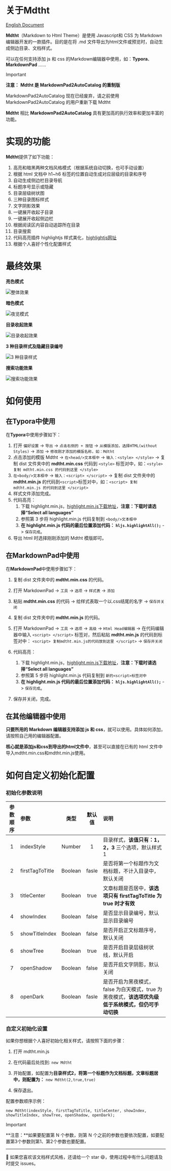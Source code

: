 # 关于Mdtht

[English Document](./readme.md)

**Mdtht**（Markdown to Html Theme）是使用 Javascript和 CSS 为 Markdown编辑器开发的一款插件。目的是在将 .md 文件导出为html文件或预览时，自动生成侧边目录、文档样式。

可以在任何支持添加 js 和 css 的Markdown编辑器中使用，如：**Typora**、**MarkdownPad** ......

> [!IMPORTANT]
>
> **注意：** **Mdtht 是 MarkdownPad2AutoCatalog 的重制版**
>
> MarkdownPad2AutoCatalog 现在已经废弃，请之前使用MarkdownPad2AutoCatalog 的用户重新下载 Mdtht
>
> **Mdtht** 相比 **MarkdownPad2AutoCatalog** 具有更加高的执行效率和更加丰富的功能。

# 实现的功能

**Mdtht**提供了如下功能：

1. 高亮和暗黑两种文档风格模式（根据系统自动切换，也可手动设置）
2. 根据 html 文档中 h1~h6 标签的位置自动生成对应层级的目录和序号
3. 自动生成侧边栏目录导航
4. 标题序号显示或隐藏
5. 目录层级树状图
6. 三种目录图标样式
7. 文字阴影效果
8. 一键展开收起子目录
9. 一键展开收起侧边栏
10. 根据阅读区内容自动追踪所在目录
11. 目录搜索
12. 代码高亮插件 highlightjs 样式美化，[highlightjs网址](https://highlightjs.org/)
13. 根据个人喜好个性化配置样式

# 最终效果

**亮色模式**

![整体效果](./img/mdtht-1.png)

**暗色模式**

![夜览模式](./img/mdtht-2.png)

**目录收起效果**

![目录收起效果](./img/mdtht-5.png)

**3 种目录样式及隐藏目录编号**

![3 种目录样式](./img/mdtht-3.png)

**搜索功能效果**

![搜索功能效果](./img/mdtht-4.png)

# 如何使用

## 在Typora中使用

在**Typora**中使用步骤如下：

1. 打开 `偏好设置` -> `导出` -> `点击右侧的 + 按钮` -> `从模版添加，选择HTML(without Styles)` -> `添加` -> `修改刚才添加的模版名称，如：Mdtht`
2. 点击添加的模版 Mdtht -> `在<head/>文本框中`  -> `输入：<style> </style>` -> 复制 dist 文件夹中的 **mdtht.min.css** 代码到 `<style>` 标签对中，如：`<style> 复制 mdtht.min.css 的代码到这里 </style>`
3. `在<body/>文本框中`  -> `输入：<script> </script>` -> 复制 dist 文件夹中的 **mdtht.min.js** 的代码到`<script>`标签对中，如：`<script> 复制 mdtht.min.js 的代码到这里 </script>`
4. 样式文件添加完成。
5. 代码高亮：
    1. 下载 highlight.min.js，[highlight.min.js下载地址](https://highlightjs.org/download)，**注意：下载时请选择“Select all languages”**
    2. 参照第 3 步将 highlight.min.js 代码复制到 `<body/>文本框中`
    3. **在 highlight.min.js 代码的最后位置添加代码： `hljs.highlightAll();`** -> `保存完成`。
6. 导出 html 时选择刚刚添加的 Mdtht 模版即可。


## 在MarkdownPad中使用

在**MarkdownPad**中使用步骤如下：

1. 复制 dist 文件夹中的 **mdtht.min.css** 的代码。

2. 打开 MarkdownPad -> `工具`  -> `选项`  -> `样式表` -> `添加`

3. 粘贴 **mdtht.min.css** 的代码 -> 给样式表取一个以.css结尾的名字 -> `保存并关闭`

4. 复制 dist 文件夹中的 **mdtht.min.js** 的代码。

5. 打开 MarkdownPad -> `工具`  -> `选项`  -> `高级` -> `Html Head编辑器`  -> 在代码编辑器中输入 `<script> </script>` 标签对，然后粘贴 **mdtht.min.js** 的代码到标签对中： `<script> 复制mdtht.min.js的代码放到这里 </script>`  -> `保存并关闭`

6. 代码高亮：
    1. 下载 highlight.min.js，[highlight.min.js下载地址](https://highlightjs.org/download)，**注意：下载时请选择“Select all languages”**
    2. 参照第 5 步将 highlight.min.js 代码复制到 `新的<script>标签对中`
    3. **在 highlight.min.js 代码的最后位置添加代码： `hljs.highlightAll();`** -> `保存完成`。

7. 保存并关闭，完成。

## 在其他编辑器中使用

**只要所用的 Markdown 编辑器支持添加 js 和 css**，就可以使用。具体如何添加，请按照自己用的编辑器配置。

**核心就是添加js和css到导出的html文件中**，甚至可以直接在已有的 html 文件中导入mdtht.min.css和mdtht.min.js使用。

# 如何自定义初始化配置

### 初始化参数说明

| 参数顺序 | 参数            |  类型   | 默认值 | 说明                                                         |
| :------: | :-------------- | :-----: | :----: | :----------------------------------------------------------- |
|    1     | indexStyle      | Number  |   1    | 目录样式，**该值只有：1，2，3** 三个选项，默认样式 1         |
|    2     | firstTagToTitle | Boolean | fasle  | 是否将第一个标题作为文档标题，不计入目录中，默认关闭         |
|    3     | titleCenter     | Boolean |  true  | 文章标题是否居中，**该选项只有 firstTagToTitle 为 true 时才有效** |
|    4     | showIndex       | Boolean | false  | 是否显示目录编号，默认显示目录编号                           |
|    5     | showTitleIndex  | Boolean | false  | 是否开启正文标题序号，默认关闭                               |
|    6     | showTree        | Boolean |  true  | 是否开启目录层级树状线，默认开启                             |
|    7     | openShadow      | Boolean | false  | 是否开启文字阴影，默认关闭                                   |
|    8     | openDark        | Boolean | fasle  | 是否开启为黑夜模式，false 为白天模式，true 为黑夜模式，**该选项优先级低于系统模式，但仍可手动切换** |

### 自定义初始化设置

如果你想根据个人喜好初始化相关样式，请按照下面的步骤：

1. 打开 mdtht.min.js

2. 在代码最后处找到: `new Mdtht`

3. 开始配置，如配置为**目录样式2，将第一个标题作为文档标题，文章标题居中，则配置为：** `new Mdtht(2,true,true)`

4. 保存退出。

配置参数顺序示例：

`new Mdtht(indexStyle, firstTagToTitle, titleCenter, showIndex, showTitleIndex, showTree, openShadow, openDark);`

> [!ImPORTANT]
>
> **注意：**如果要配置第 N 个参数，则第 N 个之前的参数也要依次配置，如要配置第3个参数则第1、第2个参数也要配置。

---

🐳 如果您喜欢该文档样式风格，还请给一个 star 😄，使用过程中有什么问题请及时提交 issues。
